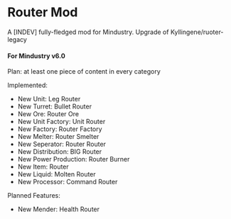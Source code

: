 # Router Mod
A [INDEV] fully-fledged mod for Mindustry. Upgrade of Kyllingene/ruoter-legacy

#### For Mindustry v6.0
Plan: at least one piece of content in every category

Implemented:
 - New Unit: Leg Router
 - New Turret: Bullet Router
 - New Ore: Router Ore
 - New Unit Factory: Unit Router
 - New Factory: Router Factory
 - New Melter: Router Smelter
 - New Seperator: Router Router
 - New Distribution: BIG Router
 - New Power Production: Router Burner
 - New Item: Router
 - New Liquid: Molten Router
 - New Processor: Command Router

Planned Features:
 - New Mender: Health Router
